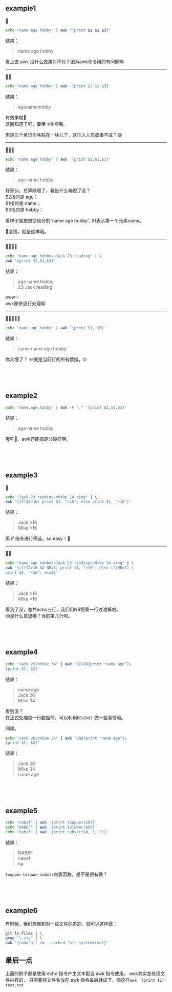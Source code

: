 ## example1
🦶
```sh
echo "name age hobby" | awk "{print $2 $1 $3}"
```
结果：
> name age hobby      

看上去 awk 没什么效果对不对？因为awk命令用的有问题啊

---
🦶🦶
```sh
echo "name age hobby" | awk '{print $2 $1 $3}'
```
结果：
> agenamehobby  

有效果啦🍺  
这回知道了吧，要用 `单引号`哦。  
  
但是三个单词为啥粘在一块儿了，这仨人儿有故事不成？😅

---

🦶🦶🦶
```sh
echo "name age hobby" | awk '{print $2,$1,$3}'
```
结果：
>  age name hobby

好家伙，总算顺眼了，看出什么端倪了没？  
$2指的是 age；  
$1指的是 name；  
$3指的是 hobby；

看样子是按照空格分割“name age hobby”,  $1表示第一个元素name。

🎉没错，就是这样哦。

---

🦶🦶🦶🦶
```sh
echo "name age hobby\nJack 23 reading" | \
awk '{print $2,$1,$3}'
```
结果： 
> age name hobby  
> 23 Jack reading  

wow💥  
awk原来逐行处理啊  

---
🦶🦶🦶🦶🦶
```sh
echo "name age hobby" | awk '{print $1, $0}'
```
结果：
> name name age hobby

你又懂了？ `$0`就是当前行的所有数据。🤓


&nbsp;

&nbsp;



## example2
```sh
echo "name,age,hobby" | awk -F "," '{print $2,$1,$3}'
```
结果： 
> age name hobby

哦吼🤩，awk还能指定分隔符啊。


&nbsp;

&nbsp;



## example3
🦶
```sh
echo "Jack 23 reading\nMike 14 sing" | \
awk '{if($2>16) print $1, ">16"; else print $1, "<16"}'
```
结果：
> Jack >16  
> Mike <16

用 if 指令进行筛选，so easy！🎉

---
🦶🦶 
```sh
echo "name age hobby\nJack 23 reading\nMike 14 sing" | \
awk '{if($2>16 && NR>1) print $1, ">16"; else if(NR>1) \
print $1, "<16"; else}'
```
结果：
> Jack >16  
> Mike <16

看到了没，总共echo三行，我们用NR把第一行过滤掉啦。  
`NR`是什么意思嘞？当前第几行呗。

&nbsp;

&nbsp;



## example4
```sh
echo "Jack 26\nMike 34" | awk 'BEGIN{print "name age"}\
{print $1, $2}'
```
结果：
> name age  
> Jack 26  
> Mike 34

看到没？    
在正式处理每一行数据前，可以利用`BEGIN{}` 做一些事情哦。

同理，
```sh
echo "Jack 26\nMike 34" | awk 'END{print "name age"}\
{print $1, $2}'
```
结果：
> Jack 26  
> Mike 34  
> name age  


&nbsp;

&nbsp;


## example5
```sh
echo "nabef" | awk '{print toupper($0)}'
echo "NABEF" | awk '{print tolower($0)}'
echo "nabef" | awk '{print substr($0, 1, 2)}'
```
结果：
> NABEF  
> nabef  
> na

`toupper` `tolower` `substr`内置函数，是不是很有趣？


&nbsp;

&nbsp;


## example6
有时候，我们想撤销对一些文件的追踪，就可以这样做：
```sh 
git ls-files | \
grep "\.css" | \
awk '{cmd="git rm --cached "$1; system(cmd)}'
```



## 最后一点

上面的例子都是使用 echo 指令产生文本配合 awk 指令使用， awk其实是处理文件内容的，
只需要将文件名放在 awk 指令最后就成了，像这样`awk '{print $1}' test.txt`